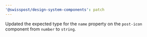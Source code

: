 ```yaml
---
'@swisspost/design-system-components': patch
---
```


Updated the expected type for the `name` property on the `post-icon` component from `number` to `string`.
